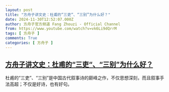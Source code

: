 ```yaml
---
layout: post
title: "方舟子讲文史：杜甫的“三吏“、“三别”为什么好？"
date: 2024-11-30T12:52:07.000Z
author: 方舟子官方频道 Fang Zhouzi - Official Channel
from: https://www.youtube.com/watch?v=vk6Li9dQrrM
tags: [ 方舟子 ]
comments: True
categories: [ 方舟子 ]
---
```

<!--1732971127000-->
[方舟子讲文史：杜甫的“三吏“、“三别”为什么好？](https://www.youtube.com/watch?v=vk6Li9dQrrM)
------

<div>
杜甫的“三吏”、“三别”是中国古代叙事诗的巅峰之作，不仅思想深刻，而且叙事手法高超；不仅是好诗，也有好句。
</div>
